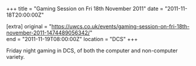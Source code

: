 +++
title = "Gaming Session on Fri 18th November 2011"
date = "2011-11-18T20:00:00Z"

[extra]
original = "https://uwcs.co.uk/events/gaming-session-on-fri-18th-november-2011-1474489056342/"    
end = "2011-11-19T08:00:00Z"
location = "DCS"
+++

Friday night gaming in DCS, of both the computer and non-computer variety.

